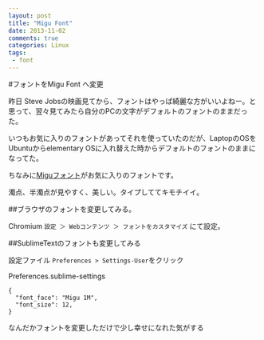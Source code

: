 ```yaml
---
layout: post
title: "Migu Font"
date: 2013-11-02
comments: true
categories: Linux
tags: 
 - font
---
```


#フォントをMigu Font へ変更

昨日 Steve Jobsの映画見てから、フォントはやっぱ綺麗な方がいいよねー。と思って、翌々見てみたら自分のPCの文字がデフォルトのフォントのままだった。
<!-- more -->
いつもお気に入りのフォントがあってそれを使っていたのだが、LaptopのOSをUbuntuからelementary OSに入れ替えた時からデフォルトのフォントのままになってた。

ちなみに[Miguフォント](http://mix-mplus-ipa.sourceforge.jp/migu/)がお気に入りのフォントです。

濁点、半濁点が見やすく、美しい。タイプしててキモチイイ。


##ブラウザのフォントを変更してみる。

Chromium
`設定 ＞ Webコンテンツ ＞ フォントをカスタマイズ` にて設定。

##SublimeTextのフォントも変更してみる

設定ファイル `Preferences > Settings-User`をクリック

Preferences.sublime-settings

    {
      "font_face": "Migu 1M",
      "font_size": 12,
    }

なんだかフォントを変更しただけで少し幸せになれた気がする

